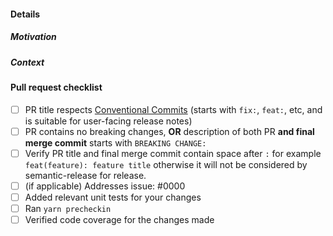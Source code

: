 #### Details

<!-- Usually a sentence or two describing what the PR changes -->

##### Motivation

<!-- This can be as simple as "addresses issue #123" -->

##### Context

<!-- Are there any parts that you've intentionally left out-of-scope for a later PR to handle? -->

<!-- Were there any alternative approaches you considered? What tradeoffs did you consider? -->

#### Pull request checklist
<!-- If a checklist item is not applicable to this change, write "n/a" in the checkbox -->
- [ ] PR title respects [Conventional Commits](https://www.conventionalcommits.org) (starts with `fix:`, `feat:`, etc, and is suitable for user-facing release notes)
- [ ] PR contains no breaking changes, **OR** description of both PR **and final merge commit** starts with `BREAKING CHANGE:`
- [ ] Verify PR title and final merge commit contain space after `:` for example `feat(feature): feature title` otherwise it will not be considered by semantic-release for release.
- [ ] (if applicable) Addresses issue: #0000
- [ ] Added relevant unit tests for your changes
- [ ] Ran `yarn precheckin`
- [ ] Verified code coverage for the changes made
